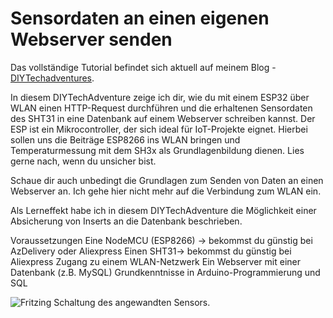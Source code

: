 # Sensordaten an einen eigenen Webserver senden
Das vollständige Tutorial befindet sich aktuell auf meinem Blog - [DIYTechadventures](https://diytechadventures.de/sensordaten-an-pc-senden/).

In diesem DIYTechAdventure zeige ich dir, wie du mit einem ESP32 über WLAN einen HTTP-Request durchführen 
und die erhaltenen Sensordaten des SHT31 in eine Datenbank auf einem Webserver schreiben kannst. 
Der ESP ist ein Mikrocontroller, der sich ideal für IoT-Projekte eignet.
Hierbei sollen uns die Beiträge ESP8266 ins WLAN bringen und Temperaturmessung mit dem SH3x als Grundlagenbildung dienen. 
Lies gerne nach, wenn du unsicher bist.

Schaue dir auch unbedingt die Grundlagen zum Senden von Daten an einen Webserver an. Ich gehe hier nicht mehr auf die Verbindung zum WLAN ein.

Als Lerneffekt habe ich in diesem DIYTechAdventure die Möglichkeit einer Absicherung von Inserts an die Datenbank beschrieben.

Voraussetzungen
Eine NodeMCU (ESP8266) -> bekommst du günstig bei AzDelivery oder Aliexpress
Einen SHT31-> bekommst du günstig bei Aliexpress
Zugang zu einem WLAN-Netzwerk
Ein Webserver mit einer Datenbank (z.B. MySQL)
Grundkenntnisse in Arduino-Programmierung und SQL

![Fritzing Schaltung des angewandten Sensors.](https://diytechadventures.de/wp-content/uploads/2024/07/ESP32_SHT3x_Breadboard.webp)
